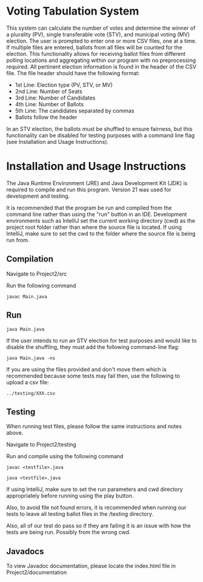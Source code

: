 # Voting Tabulation System

This system can calculate the number of votes and determine the winner of a plurality (PV), single transferable vote (STV), and municipal voting (MV) election. The user is prompted to enter one or more CSV files, one at a time. If multiple files are entered, ballots from all files will be counted for the election. This functionality allows for receiving ballot files from different polling locations and aggregating within our program with no preprocessing required. All pertinent election information is found in the header of the CSV file. The file header should have the following format:

* 1st Line: Election type (PV, STV, or MV)
* 2nd Line: Number of Seats
* 3rd Line: Number of Candidates
* 4th Line: Number of Ballots
* 5th Line: The candidates separated by commas
* Ballots follow the header

In an STV election, the ballots must be shuffled to ensure fairness, but this functionality can be disabled for testing purposes with a command line flag (see Installation and Usage Instructions).

# Installation and Usage Instructions

The Java Runtime Environment (JRE) and Java Development Kit (JDK) is required to compile and run this program. Version 21 was used for development and testing.

It is recommended that the program be run and compiled from the command line rather than using the "run" button in an IDE. Development environments such as IntelliJ set the current working directory (cwd) as the project root folder rather than where the source file is located. If using IntelliJ, make sure to set the cwd to the folder where the source file is being run from.

## Compilation

Navigate to Project2/src

Run the following command

``` javac Main.java ```

## Run

```java Main.java ```

If the user intends to run an STV election for test purposes and would like to disable the shuffling, they must add the following command-line flag:

```java Main.java -ns```

If you are using the files provided and don't move them which is recommended because some tests may fail then, use the following to upload a csv file:

```../testing/XXX.csv```

## Testing

When running test files, please follow the same instructions and notes above.

Navigate to Project2/testing

Run and compile using the following command

``` javac <testfile>.java ```

``` java <testfile>.java ```

If using IntelliJ, make sure to set the run parameters and cwd directory appropriately before running using the play button.

Also, to avoid file not found errors, it is recommended when running our tests to leave all testing ballot files in the /testing directory.

Also, all of our test do pass so if they are failing it is an issue with how the tests are being run. Possibly from the wrong cwd.

## Javadocs

To view Javadoc documentation, please locate the index.html file in Project2/documentation

